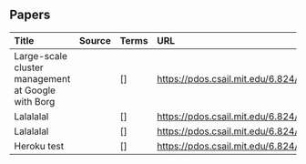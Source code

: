 ## Papers

| Title | Source | Terms | URL |
|:--------|:--------|:--------|:--------|
|Large-scale cluster management at Google with Borg||[]|https://pdos.csail.mit.edu/6.824/papers/borg.pdf|
|Lalalalal||[]|https://pdos.csail.mit.edu/6.824/papers/borg.pdf|
|Lalalalal||[]|https://pdos.csail.mit.edu/6.824/papers/borg.pdf|
|Heroku test||[]|https://pdos.csail.mit.edu/6.824/papers/borg.pdf|

